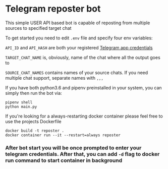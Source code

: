 # Telegram reposter bot

This simple USER API based bot is capable of reposting from multiple sources to specified target chat

To get started you need to edit `.env` file and specify four env variables:

`API_ID` and `API_HASH` are both your registered [Telegram app credentials](https://my.telegram.org/auth?to=apps) 

`TARGET_CHAT_NAME` is, obviously, name of the chat where all the output goes to

`SOURCE_CHAT_NAMES` contains names of your source chats. If you need multiple chat support, separate names with `,,,`

If you have both python3.6 and pipenv preinstalled in your system, you can simply then run the bot via:

```
pipenv shell
python main.py
``` 

If you're looking for a always-restarting docker container please feel free to use the projects Dockerfile
```
docker build -t reposter .
docker container run --it --restart=always reposter
``` 

### After bot start you will be once prompted to enter your telegram credentials. After that, you can add `-d` flag to docker run command to start container in background

